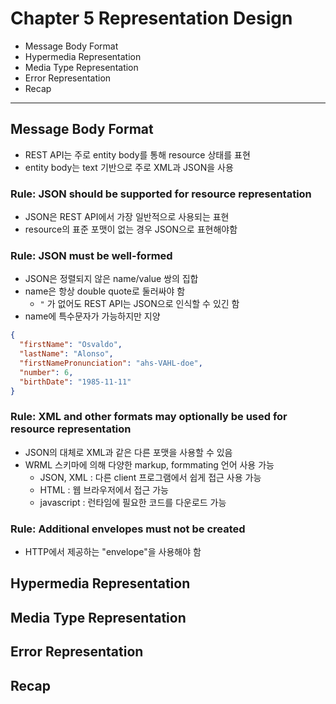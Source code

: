 # Chapter 5 Representation Design

- Message Body Format
- Hypermedia Representation
- Media Type Representation
- Error Representation
- Recap

---

## Message Body Format

- REST API는 주로 entity body를 통해 resource 상태를 표현
- entity body는 text 기반으로 주로 XML과 JSON을 사용

### Rule: JSON should be supported for resource representation

- JSON은 REST API에서 가장 일반적으로 사용되는 표현
- resource의 표준 포맷이 없는 경우 JSON으로 표현해야함

### Rule: JSON must be well-formed

- JSON은 정렬되지 않은 name/value 쌍의 집합
- name은 항상 double quote로 둘러싸야 함
    - `"` 가 없어도 REST API는 JSON으로 인식할 수 있긴 함
- name에 특수문자가 가능하지만 지양

```json
{
  "firstName": "Osvaldo",
  "lastName": "Alonso",
  "firstNamePronunciation": "ahs-VAHL-doe",
  "number": 6,
  "birthDate": "1985-11-11"
}
```

### Rule: XML and other formats may optionally be used for resource representation

- JSON의 대체로 XML과 같은 다른 포맷을 사용할 수 있음
- WRML 스키마에 의해 다양한 markup, formmating 언어 사용 가능
    - JSON, XML : 다른 client 프로그램에서 쉽게 접근 사용 가능
    - HTML : 웹 브라우저에서 접근 가능
    - javascript : 런타임에 필요한 코드를 다운로드 가능

### Rule: Additional envelopes must not be created

- HTTP에서 제공하는 "envelope"을 사용해야 함

## Hypermedia Representation

## Media Type Representation

## Error Representation

## Recap